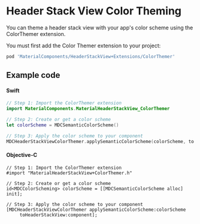 <!--docs:
title: "Color Theming"
layout: detail
section: components
excerpt: "How to theme Header Stack View using the Material Design color system."
iconId: header
path: /catalog/flexible-headers/header-stack-views/color-theming/
-->

# Header Stack View Color Theming

You can theme a header stack view with your app's color scheme using the ColorThemer extension.

You must first add the Color Themer extension to your project:

```bash
pod 'MaterialComponents/HeaderStackView+Extensions/ColorThemer'
```

## Example code

<!--<div class="material-code-render" markdown="1">-->
#### Swift
```swift
// Step 1: Import the ColorThemer extension
import MaterialComponents.MaterialHeaderStackView_ColorThemer

// Step 2: Create or get a color scheme
let colorScheme = MDCSemanticColorScheme()

// Step 3: Apply the color scheme to your component
MDCHeaderStackViewColorThemer.applySemanticColorScheme(colorScheme, to: component)
```

#### Objective-C

```objc
// Step 1: Import the ColorThemer extension
#import "MaterialHeaderStackView+ColorThemer.h"

// Step 2: Create or get a color scheme
id<MDCColorScheming> colorScheme = [[MDCSemanticColorScheme alloc] init];

// Step 3: Apply the color scheme to your component
[MDCHeaderStackViewColorThemer applySemanticColorScheme:colorScheme
     toHeaderStackView:component];
```
<!--</div>-->
